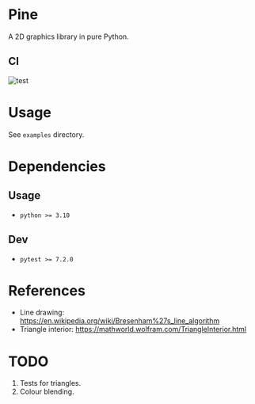 # Pine

A 2D graphics library in pure Python.

## CI
![test](https://github.com/anirudhbhashyam/pine/actions/workflows/test.yml/badge.svg)

# Usage

See `examples` directory.

# Dependencies
## Usage
- `python >= 3.10` 

## Dev
- `pytest >= 7.2.0`

# References
- Line drawing: https://en.wikipedia.org/wiki/Bresenham%27s_line_algorithm
- Triangle interior: https://mathworld.wolfram.com/TriangleInterior.html

# TODO
1. Tests for triangles.
2. Colour blending.